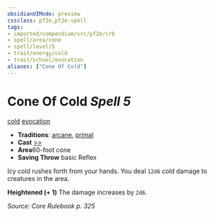 ```yaml
---
obsidianUIMode: preview
cssclass: pf2e,pf2e-spell
tags:
- imported/compendium/src/pf2e/crb
- spell/area/cone
- spell/level/5
- trait/energy/cold
- trait/school/evocation
aliases: ["Cone Of Cold"]
---
```

# Cone Of Cold *Spell 5*   
[cold](cold.md)  [evocation](evocation.md)  

- **Traditions**: [arcane](arcane.md), [primal](primal.md)
- **Cast** [>>](chapter-9-playing-the-game.md#Actions "Two-Action") 
- **Area**60-foot cone
- **Saving Throw**  basic Reflex

Icy cold rushes forth from your hands. You deal `12d6` cold damage to creatures in the area.

**Heightened (+ 1)** The damage increases by `2d6`.

*Source: Core Rulebook p. 325*